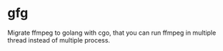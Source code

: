 # gfg

Migrate ffmpeg to golang with cgo, that you can run ffmpeg in multiple thread instead of multiple process.
